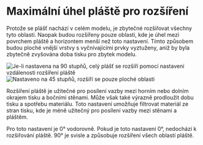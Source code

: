Maximální úhel pláště pro rozšíření
====
Protože se plášť nachází v celém modelu, je zbytečné rozšiřovat všechny tyto oblasti. Naopak budou rozšířeny pouze oblasti, kde je úhel mezi povrchem pláště a horizontem menší než toto nastavení. Tímto způsobem budou ploché vnější vrstvy s vyčnívajícími prvky vyztuženy, aniž by byla zbytečně zvyšována doba tisku pro zbytek modelu.

![Je-li nastavena na 90 stupňů, celý plášť se rozšíří pomocí nastavení vzdálenosti rozšíření pláště](../../../articles/images/max_skin_angle_for_expansion_90.png)
![Nastaveno na 45 stupňů, rozšíří se pouze ploché oblasti](../../../articles/images/max_skin_angle_for_expansion_45.png)

Rozšíření pláště je užitečné pro posílení vazby mezi horním nebo dolním okrajem tisku a bočními stěnami. Může však také výrazně prodloužit dobu tisku a spotřebu materiálu. Toto nastavení umožňuje filtrovat materiál ze stran tisku, kde je méně užitečný pro posílení vazby mezi stěnami a pláštěm.

Pro toto nastavení je 0° vodorovně. Pokud je toto nastavení 0°, nedochází k rozšiřování pláště. 90° je svisle a způsobuje rozšíření všech oblastí pláště.

